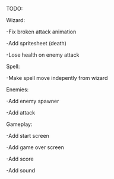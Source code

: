 TODO:


Wizard:

-Fix broken attack animation

-Add spritesheet (death)

-Lose health on enemy attack


Spell:

-Make spell move indepently from wizard


Enemies:

-Add enemy spawner

-Add attack


Gameplay:

-Add start screen

-Add game over screen

-Add score

-Add sound
